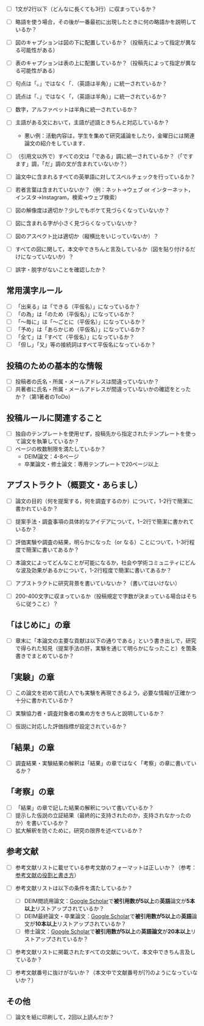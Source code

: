 
- [ ] 1文が2行以下（どんなに長くても3行）に収まっているか？
- [ ] 略語を使う場合，その後が一番最初に出現したときに何の略語かを説明しているか？
- [ ] 図のキャプションは図の下に配置しているか？（投稿先によって指定が異なる可能性がある）
- [ ] 表のキャプションは表の上に配置しているか？（投稿先によって指定が異なる可能性がある）
- [ ] 句点は「｡」ではなく「．（英語は半角）」に統一されているか？
- [ ] 読点は「、」ではなく「，（英語は半角）」に統一されているか？
- [ ] 数字，アルファベットは半角に統一されているか？
- [ ] 主語がある文において，主語が述語ときちんと対応しているか？
  - 悪い例：活動内容は，学生を集めて研究議論をしたり，金曜日には関連論文の紹介をしています．
- [ ] （引用文以外で）すべての文は「である」調に統一されているか？（「ですます」調，「だ」調の文が含まれていないか？）
- [ ] 論文中に含まれるすべての英単語に対してスペルチェックを行っているか？
- [ ] 若者言葉は含まれていないか？（例：ネット→ウェブ or インターネット，インスタ→Instagram，検索→ウェブ検索）
- [ ] 図の解像度は適切か？少しでもボケて見づらくなっていないか？
- [ ] 図に含まれる字が小さく見づらくなっていないか？
- [ ] 図のアスペクト比は適切か（縦横比をいじっていないか）？
- [ ] すべての図に関して，本文中できちんと言及しているか（図を貼り付けるだけになっていないか）？
- [ ] 誤字・脱字がないことを確認したか？


## 常用漢字ルール
- [ ] 「出来る」は「できる（平仮名）」になっているか？
- [ ] 「の為」は「のため（平仮名）」になっているか？
- [ ] 「〜毎に」は「〜ごとに（平仮名）」になっているか？
- [ ] 「予め」は「あらかじめ（平仮名）」になっているか？
- [ ] 「全て」は「すべて（平仮名）」になっているか？
- [ ] 「但し」「又」等の接続詞はすべて平仮名になっているか？

## 投稿のための基本的な情報
- [ ] 投稿者の氏名・所属・メールアドレスは間違っていないか？
- [ ] 共著者に氏名・所属・メールアドレスが間違っていないかの確認をとったか？（第1著者のToDo）

## 投稿ルールに関連すること
- [ ] 独自のテンプレートを使用せず，投稿先から指定されたテンプレートを使って論文を執筆しているか？
- [ ] ページの枚数制限を満たしているか？
  - DEIM論文：4-8ページ
  - 卒業論文・修士論文：専用テンプレートで20ページ以上

## アブストラクト（概要文・あらまし）
- [ ] 論文の目的（何を提案する，何を調査するのか）について，1-2行で簡潔に書かれているか？
- [ ] 提案手法・調査事項の具体的なアイデアについて，1−2行で簡潔に書かれているか？
- [ ] 評価実験や調査の結果，明らかになった（or なる）ことについて，1-3行程度で簡潔に書いてあるか？
- [ ] 本論文によってどんなことが可能になるか，社会や学術コミュニティにどんな波及効果があるかについて，1-2行程度で簡潔に書いてあるか？
- [ ] アブストラクトに研究背景を書いていないか？（書いてはいけない）
- [ ] 200-400文字に収まっているか（投稿規定で字数が決まっている場合はそちらに従うこと）？


## 「はじめに」の章
- [ ] 章末に「本論文の主要な貢献は以下の通りである」という書き出しで，研究で得られた知見（提案手法の肝，実験を通じて明らかになったこと）を箇条書きでまとめているか？


## 「実験」の章
- [ ] この論文を初めて読む人でも実験を再現できるよう，必要な情報が正確かつ十分に書かれているか？
- [ ] 実験協力者・調査対象者の集め方をきちんと説明しているか？
- [ ] 仮説に対応した評価指標が設定されているか？


## 「結果」の章
- [ ] 調査結果・実験結果の解釈は「結果」の章ではなく「考察」の章に書いているか？


## 「考察」の章
- [ ] 「結果」の章で記した結果の解釈について書いているか？
- [ ] 提示した仮説の立証結果（最終的に支持されたのか，支持されなかったのか）を書いているか？
- [ ] 拡大解釈を防ぐために，研究の限界を述べているか？

## 参考文献
- [ ] 参考文献リストに載せている参考文献のフォーマットは正しいか？（参考：[参考文献の役割と書き方](https://jipsti.jst.go.jp/sist/pdf/SIST_booklet2011.pdf)）
- [ ] 参考文献リストは以下の条件を満たしているか？
  - [ ] DEIM閲読用論文：[Google Scholar](https://scholar.google.co.jp)で**被引用数が5以上**の**英語**論文が**5本以上**リストアップされているか？
  - [ ] DEIM最終論文・卒業論文：[Google Scholar](https://scholar.google.co.jp)で**被引用数が5以上**の**英語**論文が**10本以上**リストアップされているか？
  - [ ] 修士論文：[Google Scholar](https://scholar.google.co.jp)で**被引用数が5以上**の**英語論文**が**20本以上**リストアップされているか？
- [ ] 参考文献リストに掲載されたすべての文献について，本文中できちん言及しているか？
- [ ] 参考文献番号に抜けがないか？（本文中で文献番号が[?]のようになっていないか？）


## その他
- [ ] 論文を紙に印刷して，2回以上読んだか？
